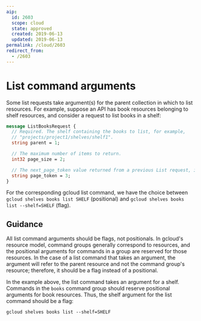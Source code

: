 ```yaml
---
aip:
  id: 2603
  scope: cloud
  state: approved
  created: 2019-06-13
  updated: 2019-06-13
permalink: /cloud/2603
redirect_from:
  - /2603
---
```


# List command arguments

Some list requests take argument(s) for the parent collection in which to list
resources. For example, suppose an API has book resources belonging to shelf
resources, and consider a request to list books in a shelf:

```proto
message ListBooksRequest {
  // Required. The shelf containing the books to list, for example,
  // "projects/project1/shelves/shelf1".
  string parent = 1;

  // The maximum number of items to return.
  int32 page_size = 2;

  // The next_page_token value returned from a previous List request, if any.
  string page_token = 3;
}
```

For the corresponding gcloud list command, we have the choice between `gcloud
shelves books list SHELF` (positional) and `gcloud shelves books list
--shelf=SHELF` (flag).


## Guidance

All list command arguments should be flags, not positionals. In gcloud's
resource model, command groups generally correspond to resources, and the
positional arguments for commands in a group are reserved for those resources.
In the case of a list command that takes an argument, the argument will refer to
the parent resource and not the command group's resource; therefore, it should
be a flag instead of a positional.

In the example above, the list command takes an argument for a shelf. Commands
in the `books` command group should reserve positional arguments for book
resources. Thus, the shelf argument for the list command should be a flag:

```
gcloud shelves books list --shelf=SHELF
```
